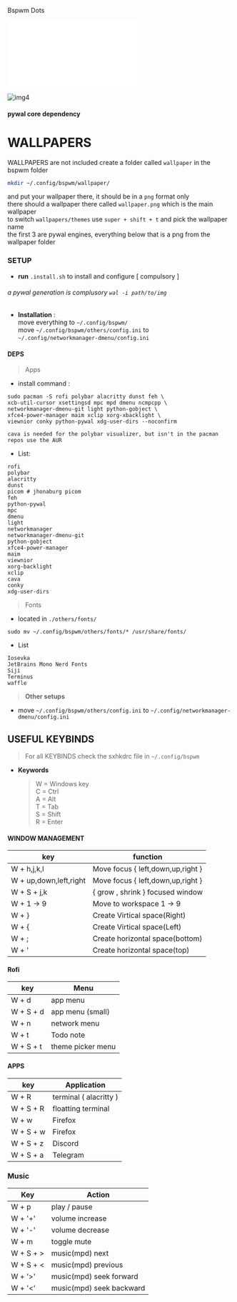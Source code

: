 Bspwm Dots

![img](./.images/conky.img)

![img4](./.images/img4.png)

#### pywal core dependency

# WALLPAPERS

WALLPAPERS are not included create a folder called `wallpaper` in the bspwm
folder

```bash
mkdir ~/.config/bspwm/wallpaper/
```

and put your wallpaper there, it should be in a `png` format only\
there should a wallpaper there called `wallpaper.png` which is the main
wallpaper\
to switch `wallpapers/themes` use `super + shift + t` and pick the wallpaper
name\
the first 3 are pywal engines, everything below that is a png from the wallpaper
folder

### SETUP

- **run** `.install.sh` to install and configure [ compulsory ]

###### a pywal generation is complusory `wal -i path/to/img`

- **Installation** :
  \
  move everything to `~/.config/bspwm/`\
  move `~/.config/bspwm/others/config.ini` to\
  `~/.config/networkmanager-dmenu/config.ini`

#### DEPS

> Apps

- install command :

```shell
sudo pacman -S rofi polybar alacritty dunst feh \
xcb-util-cursor xsettingsd mpc mpd dmenu ncmpcpp \
networkmanager-dmenu-git light python-gobject \
xfce4-power-manager maim xclip xorg-xbacklight \
viewnior conky python-pywal xdg-user-dirs --noconfirm
```

```shell
cava is needed for the polybar visualizer, but isn't in the pacman repos use the AUR
```

- List:

```shell
rofi
polybar
alacritty
dunst
picom # jhonaburg picom
feh
python-pywal
mpc
dmenu
light
networkmanager
networkmanager-dmenu-git
python-gobject
xfce4-power-manager
maim
viewnior
xorg-backlight
xclip
cava
conky
xdg-user-dirs
```

> Fonts

- located in `./others/fonts/`

```shell
sudo mv ~/.config/bspwm/others/fonts/* /usr/share/fonts/
```

- List

```shell
Iosevka
JetBrains Mono Nerd Fonts
Siji
Terminus
waffle
```

> **Other setups**

- move `~/.config/bspwm/others/config.ini` to
  `~/.config/networkmanager-dmenu/config.ini`

## USEFUL KEYBINDS

> For all KEYBINDS check the sxhkdrc file in `~/.config/bspwm`

- **Keywords**
  > W = Windows key\
  > C = Ctrl\
  > A = Alt\
  > T = Tab\
  > S = Shift\
  > R = Enter

#### WINDOW MANAGEMENT

| key                    | function                          |
| ---------------------- | --------------------------------- |
| W + h,j,k,l            | Move focus { left,down,up,right } |
| W + up,down,left,right | Move focus { left,down,up,right } |
| W + S + j,k            | { grow , shrink } focused window  |
| W + 1 -> 9             | Move to workspace 1 -> 9          |
| W + }                  | Create Virtical space(Right)      |
| W + {                  | Create Virtical space(Left)       |
| W + ;                  | Create horizontal space(bottom)   |
| W + '                  | Create horizontal space(top)      |

#### Rofi

| key       | Menu              |
| --------- | ----------------- |
| W + d     | app menu          |
| W + S + d | app menu (small)  |
| W + n     | network menu      |
| W + t     | Todo note         |
| W + S + t | theme picker menu |

#### APPS

| key       | Application            |
| --------- | ---------------------- |
| W + R     | terminal ( alacritty ) |
| W + S + R | floatting terminal     |
| W + w     | Firefox                |
| W + S + w | Firefox                |
| W + S + z | Discord                |
| W + S + a | Telegram               |

### Music

| Key       | Action                   |
| --------- | ------------------------ |
| W + p     | play / pause             |
| W + '+'   | volume increase          |
| W + '-'   | volume decrease          |
| W + m     | toggle mute              |
| W + S + > | music(mpd) next          |
| W + S + < | music(mpd) previous      |
| W + '>'   | music(mpd) seek forward  |
| W + '<'   | music(mpd) seek backward |
